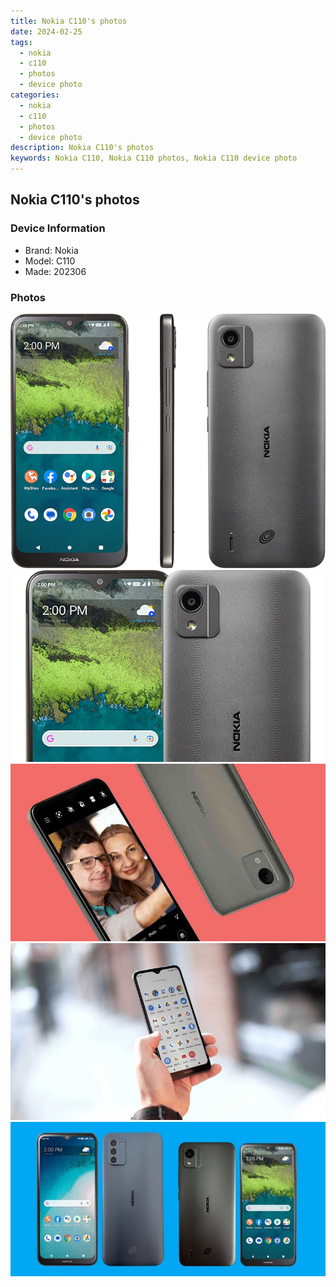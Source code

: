 ```yaml
---
title: Nokia C110's photos
date: 2024-02-25
tags: 
  - nokia
  - c110
  - photos
  - device photo
categories: 
  - nokia
  - c110
  - photos
  - device photo
description: Nokia C110's photos
keywords: Nokia C110, Nokia C110 photos, Nokia C110 device photo
---
```


## Nokia C110's photos

### Device Information

- Brand: Nokia
- Model: C110
- Made: 202306

### Photos

![/images/best-assets/devices/nokia/nokia-c110/1.jpg](/images/best-assets/devices/nokia/nokia-c110/1.jpg)
![/images/best-assets/devices/nokia/nokia-c110/2.jpg](/images/best-assets/devices/nokia/nokia-c110/2.jpg)
![/images/best-assets/devices/nokia/nokia-c110/3.jpg](/images/best-assets/devices/nokia/nokia-c110/3.jpg)
![/images/best-assets/devices/nokia/nokia-c110/4.jpg](/images/best-assets/devices/nokia/nokia-c110/4.jpg)
![/images/best-assets/devices/nokia/nokia-c110/5.jpg](/images/best-assets/devices/nokia/nokia-c110/5.jpg)
